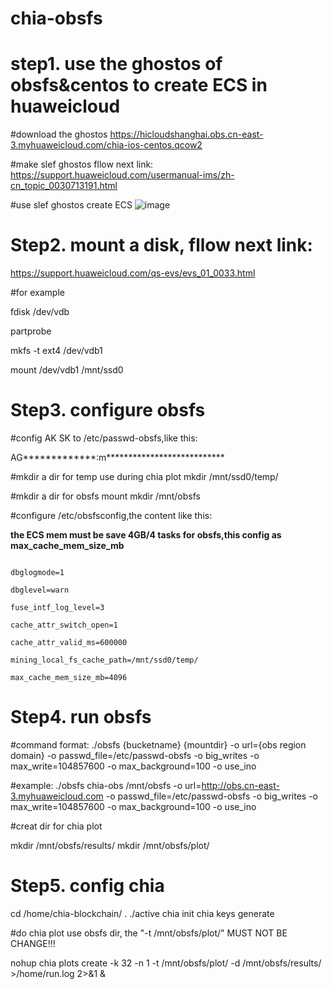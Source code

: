 # chia-obsfs


# step1. use the ghostos of obsfs&centos to create ECS in huaweicloud

#download the ghostos
https://hicloudshanghai.obs.cn-east-3.myhuaweicloud.com/chia-ios-centos.qcow2

#make slef ghostos fllow next link:
https://support.huaweicloud.com/usermanual-ims/zh-cn_topic_0030713191.html

#use slef ghostos create ECS
![image](https://user-images.githubusercontent.com/32640053/116501938-bd7c9380-a8e4-11eb-8e7f-756a500c7ce0.png)


# Step2.  mount a disk, fllow next link:
https://support.huaweicloud.com/qs-evs/evs_01_0033.html

#for example

fdisk /dev/vdb

partprobe

mkfs -t ext4 /dev/vdb1

mount /dev/vdb1 /mnt/ssd0

# Step3. configure obsfs

#config AK SK to /etc/passwd-obsfs,like this:

AG*************:m***************************

#mkdir a dir for temp use during chia plot
mkdir /mnt/ssd0/temp/

#mkdir a dir for obsfs mount
mkdir /mnt/obsfs

#configure /etc/obsfsconfig,the content like this:

 **the ECS mem must be save 4GB/4 tasks for obsfs,this config as max_cache_mem_size_mb**

```

dbglogmode=1

dbglevel=warn

fuse_intf_log_level=3

cache_attr_switch_open=1

cache_attr_valid_ms=600000

mining_local_fs_cache_path=/mnt/ssd0/temp/

max_cache_mem_size_mb=4096

```

# Step4. run obsfs
#command format:
./obsfs {bucketname} {mountdir} -o url={obs region domain} -o passwd_file=/etc/passwd-obsfs -o big_writes -o max_write=104857600 -o max_background=100 -o use_ino

#example:
./obsfs chia-obs /mnt/obsfs -o url=http://obs.cn-east-3.myhuaweicloud.com -o passwd_file=/etc/passwd-obsfs -o big_writes -o max_write=104857600 -o max_background=100 -o use_ino

#creat dir for chia plot

mkdir /mnt/obsfs/results/ 
mkdir /mnt/obsfs/plot/

# Step5. config chia 

cd /home/chia-blockchain/
. ./active
chia init
chia keys generate

#do chia plot use obsfs dir, the "-t /mnt/obsfs/plot/" MUST NOT BE CHANGE!!!

nohup chia plots create -k 32 -n 1 -t /mnt/obsfs/plot/ -d /mnt/obsfs/results/  >/home/run.log 2>&1 &


